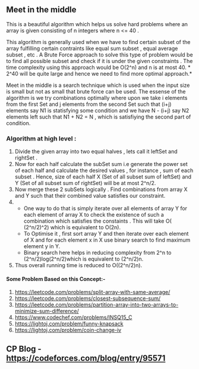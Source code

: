 
## Meet in the middle

This is a beautiful algorithm which helps us solve hard problems where an array is given consisting of n integers where n <= 40 .

This algorithm is generally used when we have to find certain subset of the array fulfilling certain contraints like equal sum subset , equal average subset , etc .
A Brute Force approach to solve this type of problem would be to find all possible subset and check if it is under the given constraints . The time complexity using this approach would be O(2^n) and n is at most 40. * 2^40 will be quite large and hence we need to find more optimal approach.*

Meet in the middle is a search technique which is used when the input size is small but not as small that brute force can be used.
The essense of the algorithm is we try combinations optimally where upon we take i elements from the first Set and j elements from the second Set such that (i+j) elements say N1 is statisfying some condition and we have N - (i+j) say N2 elements left such that N1 + N2 = N , which is satisfiying the second part of condition.

### Algorithm at high level :

1.  Divide the given array into two equal halves , lets call it leftSet and rightSet .
2.  Now for each half calculate the subSet sum i.e generate the power set of each half and calculate the desired values , for instance , sum of each subset . Hence, size of each half X (Set of all subset sum of leftSet) and Y (Set of all subset sum of rightSet) will be at most 2^n/2.
3.  Now merge these 2 subSets logically . Find combinations from array X and Y such that their combined value satisfies our constraint.
4. * One way to do that is simply iterate over all elements of array Y for each element of array X to check the existence of such a combination which satisfies the constaints . This will take O( (2^n/2)^2) which is equivalent to O(2n).
   * To Optimise it , first sort array Y and then iterate over each element of X and for each element x in X use binary search to find maximum element y in Y.
   * Binary search here helps in reducing complexity from 2^n to (2^n/2)log(2^n/2)which is equivalent to (2^n/2)n.
5.  Thus overall running time is reduced to O((2^n/2)n).

####  Some Problem Based on this Concept:-
1. https://leetcode.com/problems/split-array-with-same-average/
2. https://leetcode.com/problems/closest-subsequence-sum/
3. https://leetcode.com/problems/partition-array-into-two-arrays-to-minimize-sum-difference/
4. https://www.codechef.com/problems/INSQ15_C
5. https://lightoj.com/problem/funny-knapsack
6. https://lightoj.com/problem/coin-change-iv

## CP Blog - https://codeforces.com/blog/entry/95571
